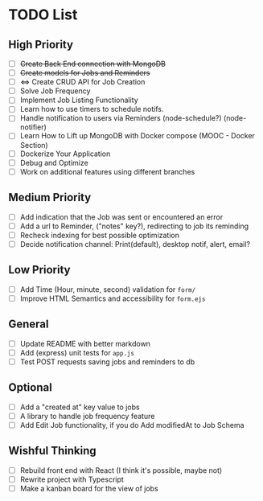 # TODO List

## High Priority

- [ ] ~~Create Back End connection with MongoDB~~
- [ ] ~~Create models for Jobs and Reminders~~
- [ ] <=> Create CRUD API for Job Creation
- [ ] Solve Job Frequency
- [ ] Implement Job Listing Functionality
- [ ] Learn how to use timers to schedule notifs.
- [ ] Handle notification to users via Reminders (node-schedule?) (node-notifier)
- [ ] Learn How to Lift up MongoDB with Docker compose (MOOC - Docker Section)
- [ ] Dockerize Your Application
- [ ] Debug and Optimize
- [ ] Work on additional features using different branches

## Medium Priority

- [ ] Add indication that the Job was sent or encountered an error
- [ ] Add a url to Reminder, ("notes" key?), redirecting to job its reminding
- [ ] Recheck indexing for best possible optimization
- [ ] Decide notification channel: Print(default), desktop notif, alert, email?

## Low Priority

- [ ] Add Time (Hour, minute, second) validation for `form/`
- [ ] Improve HTML Semantics and accessibility for `form.ejs`

## General

- [ ] Update README with better markdown
- [ ] Add (express) unit tests for `app.js`
- [ ] Test POST requests saving jobs and reminders to db

## Optional

- [ ] Add a "created at" key value to jobs
- [ ] A library to handle job frequency feature
- [ ] Add Edit Job functionality, if you do Add modifiedAt to Job Schema

## Wishful Thinking

- [ ] Rebuild front end with React (I think it's possible, maybe not)
- [ ] Rewrite project with Typescript
- [ ] Make a kanban board for the view of jobs
